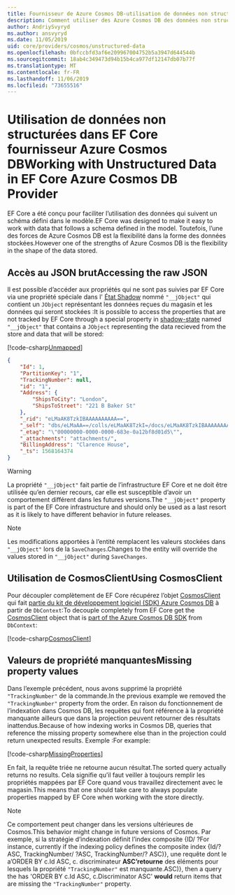 ```yaml
---
title: Fournisseur de Azure Cosmos DB-utilisation de données non structurées-EF Core
description: Comment utiliser des Azure Cosmos DB des données non structurées à l’aide de Entity Framework Core
author: AndriySvyryd
ms.author: ansvyryd
ms.date: 11/05/2019
uid: core/providers/cosmos/unstructured-data
ms.openlocfilehash: 0bfccbfd3af6e209967004752b5a3947d644544b
ms.sourcegitcommit: 18ab4c349473d94b15b4ca977df12147db07b77f
ms.translationtype: MT
ms.contentlocale: fr-FR
ms.lasthandoff: 11/06/2019
ms.locfileid: "73655516"
---
```

# <a name="working-with-unstructured-data-in-ef-core-azure-cosmos-db-provider"></a><span data-ttu-id="92aaf-103">Utilisation de données non structurées dans EF Core fournisseur Azure Cosmos DB</span><span class="sxs-lookup"><span data-stu-id="92aaf-103">Working with Unstructured Data in EF Core Azure Cosmos DB Provider</span></span>

<span data-ttu-id="92aaf-104">EF Core a été conçu pour faciliter l’utilisation des données qui suivent un schéma défini dans le modèle.</span><span class="sxs-lookup"><span data-stu-id="92aaf-104">EF Core was designed to make it easy to work with data that follows a schema defined in the model.</span></span> <span data-ttu-id="92aaf-105">Toutefois, l’une des forces de Azure Cosmos DB est la flexibilité dans la forme des données stockées.</span><span class="sxs-lookup"><span data-stu-id="92aaf-105">However one of the strengths of Azure Cosmos DB is the flexibility in the shape of the data stored.</span></span>

## <a name="accessing-the-raw-json"></a><span data-ttu-id="92aaf-106">Accès au JSON brut</span><span class="sxs-lookup"><span data-stu-id="92aaf-106">Accessing the raw JSON</span></span>

<span data-ttu-id="92aaf-107">Il est possible d’accéder aux propriétés qui ne sont pas suivies par EF Core via une propriété spéciale dans l' [État Shadow](../../modeling/shadow-properties.md) nommé `"__jObject"` qui contient un `JObject` représentant les données reçues du magasin et les données qui seront stockées :</span><span class="sxs-lookup"><span data-stu-id="92aaf-107">It is possible to access the properties that are not tracked by EF Core through a special property in [shadow-state](../../modeling/shadow-properties.md) named `"__jObject"` that contains a `JObject` representing the data recieved from the store and data that will be stored:</span></span>

[!code-csharp[Unmapped](../../../../samples/core/Cosmos/UnstructuredData/Sample.cs?highlight=23,24&name=Unmapped)]

``` json
{
    "Id": 1,
    "PartitionKey": "1",
    "TrackingNumber": null,
    "id": "1",
    "Address": {
        "ShipsToCity": "London",
        "ShipsToStreet": "221 B Baker St"
    },
    "_rid": "eLMaAK8TzkIBAAAAAAAAAA==",
    "_self": "dbs/eLMaAA==/colls/eLMaAK8TzkI=/docs/eLMaAK8TzkIBAAAAAAAAAA==/",
    "_etag": "\"00000000-0000-0000-683e-0a12bf8d01d5\"",
    "_attachments": "attachments/",
    "BillingAddress": "Clarence House",
    "_ts": 1568164374
}
```

> [!WARNING]
> <span data-ttu-id="92aaf-108">La propriété `"__jObject"` fait partie de l’infrastructure EF Core et ne doit être utilisée qu’en dernier recours, car elle est susceptible d’avoir un comportement différent dans les futures versions.</span><span class="sxs-lookup"><span data-stu-id="92aaf-108">The `"__jObject"` property is part of the EF Core infrastructure and should only be used as a last resort as it is likely to have different behavior in future releases.</span></span>

> [!NOTE]
> <span data-ttu-id="92aaf-109">Les modifications apportées à l’entité remplacent les valeurs stockées dans `"__jObject"` lors de la `SaveChanges`.</span><span class="sxs-lookup"><span data-stu-id="92aaf-109">Changes to the entity will override the values stored in `"__jObject"` during `SaveChanges`.</span></span>

## <a name="using-cosmosclient"></a><span data-ttu-id="92aaf-110">Utilisation de CosmosClient</span><span class="sxs-lookup"><span data-stu-id="92aaf-110">Using CosmosClient</span></span>

<span data-ttu-id="92aaf-111">Pour découpler complètement de EF Core récupérez l’objet [CosmosClient](/dotnet/api/Microsoft.Azure.Cosmos.CosmosClient) qui fait [partie du kit de développement logiciel (SDK) Azure Cosmos DB](/azure/cosmos-db/sql-api-get-started) à partir de `DbContext`:</span><span class="sxs-lookup"><span data-stu-id="92aaf-111">To decouple completely from EF Core get the [CosmosClient](/dotnet/api/Microsoft.Azure.Cosmos.CosmosClient) object that is [part of the Azure Cosmos DB SDK](/azure/cosmos-db/sql-api-get-started) from `DbContext`:</span></span>

[!code-csharp[CosmosClient](../../../../samples/core/Cosmos/UnstructuredData/Sample.cs?highlight=3&name=CosmosClient)]

## <a name="missing-property-values"></a><span data-ttu-id="92aaf-112">Valeurs de propriété manquantes</span><span class="sxs-lookup"><span data-stu-id="92aaf-112">Missing property values</span></span>

<span data-ttu-id="92aaf-113">Dans l’exemple précédent, nous avons supprimé la propriété `"TrackingNumber"` de la commande.</span><span class="sxs-lookup"><span data-stu-id="92aaf-113">In the previous example we removed the `"TrackingNumber"` property from the order.</span></span> <span data-ttu-id="92aaf-114">En raison du fonctionnement de l’indexation dans Cosmos DB, les requêtes qui font référence à la propriété manquante ailleurs que dans la projection peuvent retourner des résultats inattendus.</span><span class="sxs-lookup"><span data-stu-id="92aaf-114">Because of how indexing works in Cosmos DB, queries that reference the missing property somewhere else than in the projection could return unexpected results.</span></span> <span data-ttu-id="92aaf-115">Exemple :</span><span class="sxs-lookup"><span data-stu-id="92aaf-115">For example:</span></span>

[!code-csharp[MissingProperties](../../../../samples/core/Cosmos/UnstructuredData/Sample.cs?name=MissingProperties)]

<span data-ttu-id="92aaf-116">En fait, la requête triée ne retourne aucun résultat.</span><span class="sxs-lookup"><span data-stu-id="92aaf-116">The sorted query actually returns no results.</span></span> <span data-ttu-id="92aaf-117">Cela signifie qu’il faut veiller à toujours remplir les propriétés mappées par EF Core quand vous travaillez directement avec le magasin.</span><span class="sxs-lookup"><span data-stu-id="92aaf-117">This means that one should take care to always populate properties mapped by EF Core when working with the store directly.</span></span>

> [!NOTE]
> <span data-ttu-id="92aaf-118">Ce comportement peut changer dans les versions ultérieures de Cosmos.</span><span class="sxs-lookup"><span data-stu-id="92aaf-118">This behavior might change in future versions of Cosmos.</span></span> <span data-ttu-id="92aaf-119">Par exemple, si la stratégie d’indexation définit l’index composite {ID/ ?</span><span class="sxs-lookup"><span data-stu-id="92aaf-119">For instance, currently if the indexing policy defines the composite index {Id/?</span></span> <span data-ttu-id="92aaf-120">ASC, TrackingNumber/ ?</span><span class="sxs-lookup"><span data-stu-id="92aaf-120">ASC, TrackingNumber/?</span></span> <span data-ttu-id="92aaf-121">ASC)}, une requête dont le a’ORDER BY c.Id ASC, c. discriminateur __ASC’retourne__ des éléments pour lesquels la propriété `"TrackingNumber"` est manquante.</span><span class="sxs-lookup"><span data-stu-id="92aaf-121">ASC)}, then a query the has 'ORDER BY c.Id ASC, c.Discriminator ASC' __would__ return items that are missing the `"TrackingNumber"` property.</span></span>
